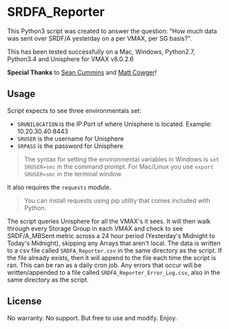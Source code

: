 # SRDFA_Reporter

This Python3 script was created to answer the question: "How much data was sent over SRDF/A yesterday on a per VMAX, per SG basis?".

This has been tested successfully on a Mac, Windows, Python2.7, Python3.4 and Unisphere for VMAX v8.0.2.6

**Special Thanks** to [Sean Cummins](https://github.com/seancummins) and [Matt Cowger](https://github.com/mcowger)!

## Usage

Script expects to see three environmentals set:
- `SRUNILOCATION` is the IP:Port of where Unisphere is located. Example: 10.20.30.40:8443
- `SRUSER` is the username for Unisphere
- `SRPASS` is the password for Unisphere

> The syntax for setting the environmental variables in Windows is `set SRUSER=smc` in the command prompt. For Mac/Linux you use `export SRUSER=smc` in the terminal window.

It also requires the `requests` module.

> You can install requests using pip utility that comes included with Python.

The script queries Unisphere for all the VMAX's it sees. It will then walk through every Storage Group in each VMAX and check to see SRDF/A_MBSent metric across a 24 hour period (Yesterday's Midnight to Today's Midnight), skipping any Arrays that aren't local. The data is written to a csv file called `SRDFA_Reporter.csv` in the same directory as the script. If the file already exists, then it will append to the file each time the script is ran. This can be ran as a daily cron job. Any errors that occur will be written/appended to a file called `SRDFA_Reporter_Error_Log.csv`, also in the same directory as the script.

## License
No warranty. No support. But free to use and modify. Enjoy.
